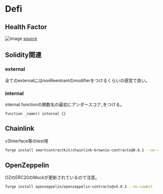 # Defi


## Health Factor
![image](https://github.com/0xoraku/Patrick_youtube/assets/58765874/1983e48e-299b-4fcd-be63-1a69504d4bb3)
[source](https://docs.aave.com/risk/asset-risk/risk-parameters)




## Solidity関連
### external
全てのexternalにはnonReentrantのmodifierをつけるくらいの感覚で良い。

### internal
internal functionの関数名の最初にアンダースコア_をつける。
```solidity
function _name() internal {}
```

## Chainlink
v3Interface等のtest用
```bash
forge install smartcontractkit/chainlink-brownie-contracts@0.6.1 --no-commit
```

## OpenZeppelin
OZのERC20のMockが更新されているので注意。
```bash
forge install openzeppelin/openzeppelin-contracts@v4.8.3 --no-commit
```
